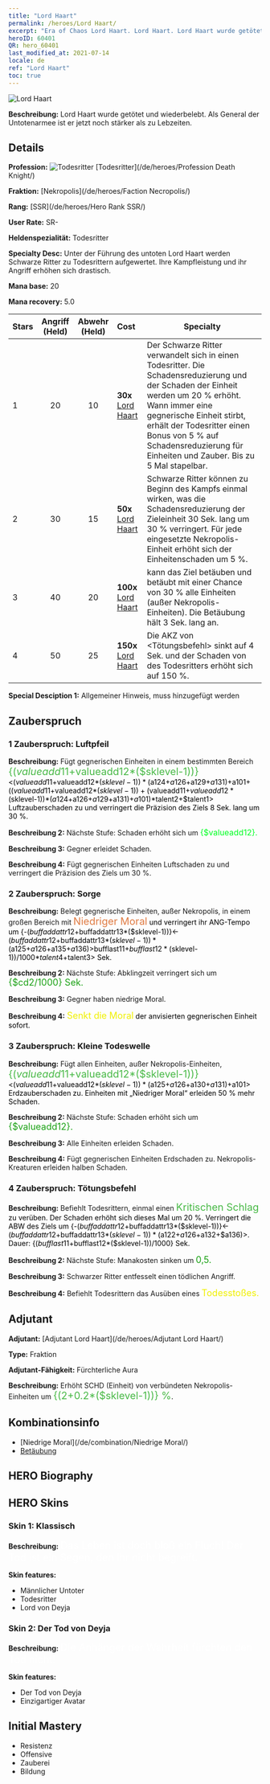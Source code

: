 ```yaml
---
title: "Lord Haart"
permalink: /heroes/Lord Haart/
excerpt: "Era of Chaos Lord Haart. Lord Haart. Lord Haart wurde getötet und wiederbelebt. Als General der Untotenarmee ist er jetzt noch stärker als zu Lebzeiten."
heroID: 60401
QR: hero_60401
last_modified_at: 2021-07-14
locale: de
ref: "Lord Haart"
toc: true
---
```

  ![Lord Haart](/images/h/h_LordHaart.jpg)

 **Beschreibung:** Lord Haart wurde getötet und wiederbelebt. Als General der Untotenarmee ist er jetzt noch stärker als zu Lebzeiten.
## Details
 **Profession:** ![Todesritter](/images/h/h_prof_5.png)  [Todesritter](/de/heroes/Profession Death Knight/)

 **Fraktion:** [Nekropolis](/de/heroes/Faction Necropolis/)

 **Rang:** [SSR](/de/heroes/Hero Rank SSR/)

 **User Rate:** SR-

 **Heldenspezialität:** Todesritter

 **Specialty Desc:** Unter der Führung des untoten Lord Haart werden Schwarze Ritter zu Todesrittern aufgewertet. Ihre Kampfleistung und ihr Angriff erhöhen sich drastisch.

 **Mana base:** 20

 **Mana recovery:** 5.0


  | Stars | Angriff (Held) | Abwehr (Held) | Cost |     Specialty     |
  |---------|:---------------:|:---------------:|:--|--------------------|
  |    1    | 20 | 10 | **30x** [Lord Haart](/ItemsDE/her_370/) | Der Schwarze Ritter verwandelt sich in einen Todesritter. Die Schadensreduzierung und der Schaden der Einheit werden um 20 % erhöht. Wann immer eine gegnerische Einheit stirbt, erhält der Todesritter einen Bonus von 5 % auf Schadensreduzierung für Einheiten und Zauber. Bis zu 5 Mal stapelbar. |
  |    2    | 30 | 15 | **50x** [Lord Haart](/ItemsDE/her_370/) | Schwarze Ritter können zu Beginn des Kampfs einmal <Kritischer Angriff> wirken, was die Schadensreduzierung der Zieleinheit 30 Sek. lang um 30 % verringert. Für jede eingesetzte Nekropolis-Einheit erhöht sich der Einheitenschaden um 5 %. |
  |    3    | 40 | 20 | **100x** [Lord Haart](/ItemsDE/her_370/) | <Sorge> kann das Ziel betäuben und <Kleine Todeswelle> betäubt mit einer Chance von 30 % alle Einheiten (außer Nekropolis-Einheiten). Die Betäubung hält 3 Sek. lang an. |
  |    4    | 50 | 25 | **150x** [Lord Haart](/ItemsDE/her_370/) | Die AKZ von <Tötungsbefehl> sinkt auf 4 Sek. und der Schaden von <Kritischer Angriff> des Todesritters erhöht sich auf 150 %. |

 **Special Desciption 1:** Allgemeiner Hinweis, muss hinzugefügt werden

## Zauberspruch
### 1 Zauberspruch: Luftpfeil
 **Beschreibung:** Fügt gegnerischen Einheiten in einem bestimmten Bereich <span style="color: #48b946;font-size:20px">{($valueadd11+$valueadd12*($sklevel-1))}</span><span style="color: black"><($valueadd11+$valueadd12*($sklevel-1))*($a124+$a126+$a129+$a131)+$a101+(($valueadd11+$valueadd12*($sklevel-1))+($valueadd11+$valueadd12*($sklevel-1))*($a124+$a126+$a129+$a131)+$a101)*$talent2+$talent1> Luftzauberschaden zu und verringert die Präzision des Ziels 8 Sek. lang um 30 %.

 **Beschreibung 2:** Nächste Stufe: Schaden erhöht sich um <span style="color: #00ff22;font-size:16px">{$valueadd12}.</span><span style="color: black">

 **Beschreibung 3:** Gegner erleidet Schaden.

 **Beschreibung 4:** Fügt gegnerischen Einheiten Luftschaden zu und verringert die Präzision des Ziels um 30 %.

### 2 Zauberspruch: Sorge
 **Beschreibung:** Belegt gegnerische Einheiten, außer Nekropolis, in einem großen Bereich mit <span style="color: #e07c44;font-size:20px">Niedriger Moral</span><span style="color: black"> und verringert ihr ANG-Tempo um {-($buffaddattr12+$buffaddattr13*($sklevel-1))}<-($buffaddattr12+$buffaddattr13*($sklevel-1))*($a125+$a126+$a135+$a136)> %. Dauer: <span style="color: #48b946;font-size:20px">{($bufflast11+$bufflast12*($sklevel-1))/1000}</span><span style="color: black"><($bufflast11+$bufflast12*($sklevel-1))/1000*$talent4+$talent3> Sek.

 **Beschreibung 2:** Nächste Stufe: Abklingzeit verringert sich um <span style="color: #1ca216;font-size:18px">{$cd2/1000} Sek.</span><span style="color: black">

 **Beschreibung 3:** Gegner haben niedrige Moral.

 **Beschreibung 4:** <span style="color: #f0f000;font-size:18px">Senkt die Moral</span><span style="color: black"> der anvisierten gegnerischen Einheit sofort.

### 3 Zauberspruch: Kleine Todeswelle
 **Beschreibung:** Fügt allen Einheiten, außer Nekropolis-Einheiten, <span style="color: #48b946;font-size:20px">{($valueadd11+$valueadd12*($sklevel-1))}</span><span style="color: black"><($valueadd11+$valueadd12*($sklevel-1))*($a125+$a126+$a130+$a131)+$a101> Erdzauberschaden zu. Einheiten mit „Niedriger Moral“ erleiden 50 % mehr Schaden.

 **Beschreibung 2:** Nächste Stufe: Schaden erhöht sich um <span style="color: #1ca216;font-size:18px">{$valueadd12}.</span><span style="color: black">

 **Beschreibung 3:** Alle Einheiten erleiden Schaden.

 **Beschreibung 4:** Fügt gegnerischen Einheiten Erdschaden zu. Nekropolis-Kreaturen erleiden halben Schaden.

### 4 Zauberspruch: Tötungsbefehl
 **Beschreibung:** Befiehlt Todesrittern, einmal einen <span style="color: #48b946;font-size:20px">Kritischen Schlag</span><span style="color: black"> zu verüben. Der Schaden erhöht sich dieses Mal um 20 %. Verringert die ABW des Ziels um {-($buffaddattr12+$buffaddattr13*($sklevel-1))}<-($buffaddattr12+$buffaddattr13*($sklevel-1))*($a122+$a126+$a132+$a136)>. Dauer: {($bufflast11+$bufflast12*($sklevel-1))/1000} Sek.

 **Beschreibung 2:** Nächste Stufe: Manakosten sinken um <span style="color: #1ca216;font-size:18px">0,5.</span><span style="color: black">

 **Beschreibung 3:** Schwarzer Ritter entfesselt einen tödlichen Angriff.

 **Beschreibung 4:** Befiehlt Todesrittern das Ausüben eines <span style="color: #f0f000;font-size:18px">Todesstoßes.</span><span style="color: black">


## Adjutant

 **Adjutant:**  [Adjutant Lord Haart](/de/heroes/Adjutant Lord Haart/) 

 **Type:**  Fraktion 

 **Adjutant-Fähigkeit:**  Fürchterliche Aura 

 **Beschreibung:** Erhöht SCHD (Einheit) von verbündeten Nekropolis-Einheiten um <span style="color: #48b946;font-size:20px">{(2+0.2*($sklevel-1))} %</span><span style="color: black">.

## Kombinationsinfo

* [Niedrige Moral](/de/combination/Niedrige Moral/) 
* [Betäubung](/de/combination/Betäubung/) 

## HERO Biography

## HERO Skins
### Skin 1: **Klassisch**

 **Beschreibung:** <span style="color: #ffffff;font-size:20px">Das Leben ist doch bloß ein Fluch! Der Tod ist ein Segen, den Ihr nicht begreift.</span>

 **Skin features:** 

   - Männlicher Untoter
   - Todesritter
   - Lord von Deyja

### Skin 2: **Der Tod von Deyja**

 **Beschreibung:** <span style="color: #ffffff;font-size:20px">Die Anhänger der Wahrheit fürchten den Tod nicht!</span>

 **Skin features:** 

   - Der Tod von Deyja
   - Einzigartiger Avatar


## Initial Mastery
   - Resistenz
   - Offensive
   - Zauberei
   - Bildung
